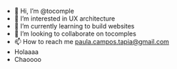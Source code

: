 - 👋 Hi, I’m @tocomple
- 👀 I’m interested in UX architecture
- 🌱 I’m currently learning to build websites
- 💞️ I’m looking to collaborate on tocomples
- 📫 How to reach me paula.campos.tapia@gmail.com
- Holaaaa
- Chaoooo

<!---
tocomple/tocomple is a ✨ special ✨ repository because its `README.md` (this file) appears on your GitHub profile.
You can click the Preview link to take a look at your changes.
--->
